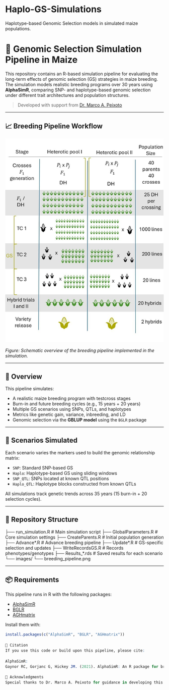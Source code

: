 # Haplo-GS-Simulations
Haplotype-based Genomic Selection models in simulated maize populations.
# 🌽 Genomic Selection Simulation Pipeline in Maize

This repository contains an R-based simulation pipeline for evaluating the long-term effects of genomic selection (GS) strategies in maize breeding. The simulation models realistic breeding programs over 30 years using **AlphaSimR**, comparing SNP- and haplotype-based genomic selection under different trait architectures and population structures.

> Developed with support from [Dr. Marco A. Peixoto](https://github.com/marcopxt)

---

## 📈 Breeding Pipeline Workflow

![Breeding Pipeline Workflow](docs/breeding_pipeline_.jpg)

*Figure: Schematic overview of the breeding pipeline implemented in the simulation.*

---

## 📘 Overview

This pipeline simulates:

- A realistic maize breeding program with testcross stages
- Burn-in and future breeding cycles (e.g., 15 years + 20 years)
- Multiple GS scenarios using SNPs, QTLs, and haplotypes
- Metrics like genetic gain, variance, inbreeding, and LD
- Genomic selection via the **GBLUP model** using the `BGLR` package

---

## 🧬 Scenarios Simulated

Each scenario varies the markers used to build the genomic relationship matrix:

- `SNP`: Standard SNP-based GS
- `Haplo`: Haplotype-based GS using sliding windows
- `SNP_QTL`: SNPs located at known QTL positions
- `Haplo_QTL`: Haplotype blocks constructed from known QTLs

All simulations track genetic trends across 35 years (15 burn-in + 20 selection cycles).

---

## 📂 Repository Structure

├── run_simulation.R # Main simulation script
├── GlobalParameters.R # Core simulation settings
├── CreateParents.R # Initial population generation
├── Advance*.R # Advance breeding pipeline
├── Update*.R # GS-specific selection and updates
├── WriteRecordsGS.R # Records phenotypes/genotypes
├── Results_*.rds # Saved results for each scenario
└── images/
└── breeding_pipeline.png

---

## 📦 Requirements

This pipeline runs in R with the following packages:

- [AlphaSimR](https://cran.r-project.org/package=AlphaSimR)
- [BGLR](https://cran.r-project.org/package=BGLR)
- [AGHmatrix](https://cran.r-project.org/package=AGHmatrix)

Install them with:

```r
install.packages(c("AlphaSimR", "BGLR", "AGHmatrix"))

📖 Citation
If you use this code or build upon this pipeline, please cite:

AlphaSimR:
Gaynor RC, Gorjanc G, Hickey JM. (2021). AlphaSimR: An R package for breeding program simulations. G3 Genes|Genomes|Genetics. https://doi.org/10.1093/g3journal/jkab055

🙌 Acknowledgments
Special thanks to Dr. Marco A. Peixoto for guidance in developing this pipeline and the Dr. Marcio Resende - Sweet Corn Genomics and Breeding Lab at the University of Florida for computational resources and support.
